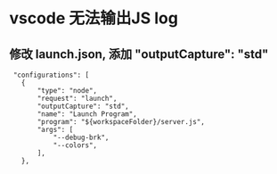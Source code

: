  # vscode 无法输出JS log
 
 ## 修改 launch.json, 添加 "outputCapture": "std"
    
 ```
  "configurations": [
    {
        "type": "node",
        "request": "launch",
        "outputCapture": "std",
        "name": "Launch Program",
        "program": "${workspaceFolder}/server.js",
        "args": [
            "--debug-brk",
            "--colors",
        ],
    },
 ```
